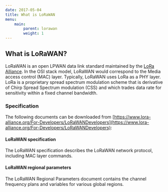```yaml
---
date: 2017-05-04
title: What is LoRaWAN
menu:
    main:
        parent: lorawan
        weight: 1
---
```


## What is LoRaWAN?

LoRaWAN is an open LPWAN data link standard maintained by the
[LoRa Alliance](https://www.lora-alliance.org). In the OSI stack model, LoRaWAN
would correspond to the Media access control (MAC) layer. Typically, LoRaWAN
uses LoRa as a PHY layer. LoRa is a proprietary spread spectrum modulation
scheme that is derivative of Chirp Spread Spectrum modulation (CSS) and which
trades data rate for sensitivity within a fixed channel bandwidth.

### Specification

The following documents can be downloaded from
[https://www.lora-alliance.org/For-Developers/LoRaWANDevelopers](https://www.lora-alliance.org/For-Developers/LoRaWANDevelopers):

#### LoRaWAN specification

The LoRaWAN specification describes the LoRaWAN network protocol, including
MAC layer commands.

#### LoRaWAN regional parameters

The LoRaWAN Regional Parameters document contains the channel frequency plans
and variables for various global regions. 
